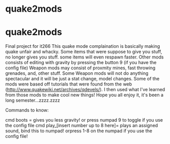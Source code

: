 # quake2mods
# quake2mods
Final project for it266
This quake mode complaination is basically making quake unfair and whacky. Some items that were suppose to give you stuff, no longer gives you stuff.
some items will even respawn faster. Other mods consists of editing with gravity by pressing the button 9 (if you have the config file)
Weapon mods may consist of proxmity mines, fast throwing grenades, and, other stuff. Some Weapon mods will not do anything spectacular and it 
will be just a stat change, model changes. Some of the mods were based off tutorials that were found from the web (http://www.quakewiki.net/archives/qdevels/).
I then used what I've learned from those mods to make cool new things! Hope you all enjoy it, it's been a long semester...zzzz.zzzz


Commands to know:

cmd boots = gives you less gravity! or press numpad 9 to toggle if you use the config file
cmd play_[insert number up to 8 here]= plays an assigned sound, bind this to numpad! orpress 1-8 on the numpad if you use the config file!
